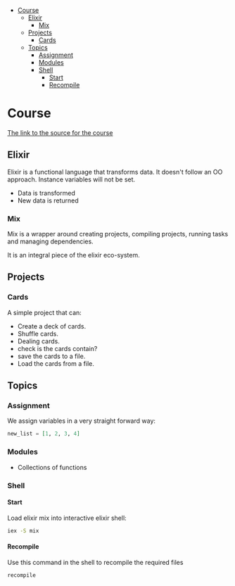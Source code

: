 - [Course](#Course)
  - [Elixir](#Elixir)
    - [Mix](#Mix)
  - [Projects](#Projects)
    - [Cards](#Cards)
  - [Topics](#Topics)
    - [Assignment](#Assignment)
    - [Modules](#Modules)
    - [Shell](#Shell)
      - [Start](#Start)
      - [Recompile](#Recompile)

# Course

[The link to the source for the course](https://github.com/StephenGrider/ElixirCode)

## Elixir

Elixir is a functional language that transforms data. It doesn't follow an OO approach. Instance variables will not be set.

- Data is transformed
- New data is returned

### Mix

Mix is a wrapper around creating projects, compiling projects, running tasks and managing dependencies.

It is an integral piece of the elixir eco-system.

## Projects

### Cards

A simple project that can:

- Create a deck of cards.
- Shuffle cards.
- Dealing cards.
- check is the cards contain?
- save the cards to a file.
- Load the cards from a file.

## Topics

### Assignment

We assign variables in a very straight forward way:

```elixir
new_list = [1, 2, 3, 4]
```

### Modules

- Collections of functions

### Shell

#### Start

Load elixir mix into interactive elixir shell:

```bash
iex -S mix
```

#### Recompile

Use this command in the shell to recompile the required files

```bash
recompile
```
